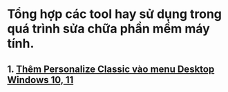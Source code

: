 # Tổng hợp các tool hay sử dụng trong quá trình sửa chữa phần mềm máy tính.
## 1. [Thêm Personalize Classic vào menu Desktop Windows 10, 11](https://github.com/upastork/registry_trick/blob/main/Personalize%20Classic%20Menu%20For%20Windows%2010%2C%2011.reg)
